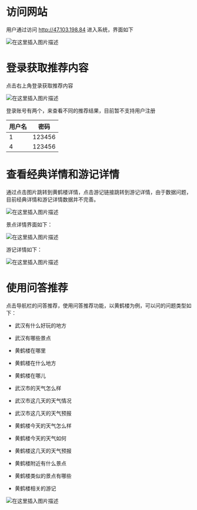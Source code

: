 # 访问网站

用户通过访问 http://47.103.198.84 进入系统，界面如下

![在这里插入图片描述](https://img-blog.csdnimg.cn/20210520115723480.png)

# 登录获取推荐内容

点击右上角登录获取推荐内容

![在这里插入图片描述](https://img-blog.csdnimg.cn/20210520120451621.png)

登录账号有两个，来查看不同的推荐结果，目前暂不支持用户注册

| 用户名 | 密码   |
| ------ | ------ |
| 1      | 123456 |
| 4      | 123456 |

# 查看经典详情和游记详情

通过点击图片跳转到黄鹤楼详情，点击游记链接跳转到游记详情，由于数据问题，目前经典详情和游记详情数据并不完善。

![在这里插入图片描述](https://img-blog.csdnimg.cn/20210520121124342.png)

景点详情界面如下：

![在这里插入图片描述](https://img-blog.csdnimg.cn/20210520121149332.png)

游记详情如下：

![在这里插入图片描述](https://img-blog.csdnimg.cn/20210520121222915.png)

# 使用问答推荐

点击导航栏的问答推荐，使用问答推荐功能，以黄鹤楼为例，可以问的问题类型如下：

- 武汉有什么好玩的地方
- 武汉有哪些景点

- 黄鹤楼在哪里
- 黄鹤楼在什么地方
- 黄鹤楼在哪儿

- 武汉市的天气怎么样
- 武汉市这几天的天气情况
- 武汉市这几天的天气预报

- 黄鹤楼今天的天气怎么样
- 黄鹤楼今天的天气如何
- 黄鹤楼这几天的天气预报

- 黄鹤楼附近有什么景点

- 黄鹤楼类似的景点有哪些

- 黄鹤楼相关的游记

![在这里插入图片描述](https://img-blog.csdnimg.cn/20210520122007860.png)
